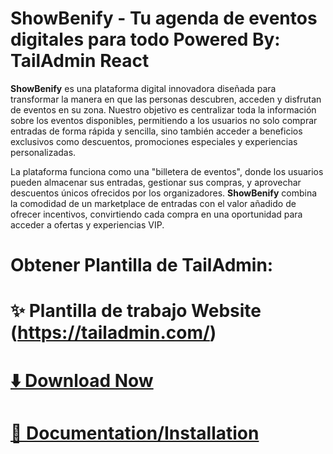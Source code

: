 # ShowBenify - Tu agenda de eventos digitales para todo Powered By: TailAdmin React

**ShowBenify** es una plataforma digital innovadora diseñada para transformar la manera en que las personas descubren, acceden y disfrutan de eventos en su zona. Nuestro objetivo es centralizar toda la información sobre los eventos disponibles, permitiendo a los usuarios no solo comprar entradas de forma rápida y sencilla, sino también acceder a beneficios exclusivos como descuentos, promociones especiales y experiencias personalizadas.

La plataforma funciona como una "billetera de eventos", donde los usuarios pueden almacenar sus entradas, gestionar sus compras, y aprovechar descuentos únicos ofrecidos por los organizadores. **ShowBenify** combina la comodidad de un marketplace de entradas con el valor añadido de ofrecer incentivos, convirtiendo cada compra en una oportunidad para acceder a ofertas y experiencias VIP.

# Obtener Plantilla de TailAdmin: 

# ✨ Plantilla de trabajo Website (https://tailadmin.com/)

# [⬇️ Download Now](https://tailadmin.com/download)

# [📄 Documentation/Installation](https://tailadmin.com/docs)
